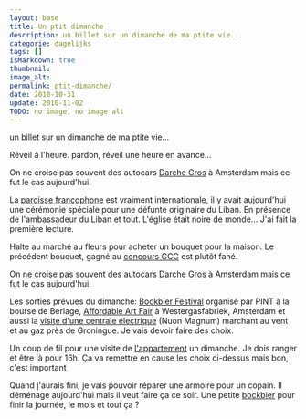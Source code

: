 ```yaml
---
layout: base
title: Un ptit dimanche
description: un billet sur un dimanche de ma ptite vie...
categorie: dagelijks
tags: []
isMarkdown: true
thumbnail: 
image_alt: 
permalink: ptit-dimanche/
date: 2010-10-31
update: 2010-11-02
TODO: no image, no image alt
---
```


un billet sur un dimanche de ma ptite vie...

Réveil à l'heure. pardon, réveil une heure en avance...

On ne croise pas souvent des autocars [Darche Gros](http://darche-gros.groupe-espaces.com/entreprise/) à Amsterdam mais ce fut le cas aujourd'hui.

La [paroisse francophone](/bonne-fete-pascales) est vraiment internationale, il y avait aujourd'hui une cérémonie spéciale pour une défunte originaire du Liban. En présence de l'ambassadeur du Liban et tout. L'église était noire de monde... J'ai fait la première lecture.

Halte au marché au fleurs pour acheter un bouquet pour la maison. Le précédent bouquet, gagné au [concours GCC](/en-vrac-et-fin-septembre) est plutôt fané.

On ne croise pas souvent des autocars [Darche Gros](http://darche-gros.groupe-espaces.com/entreprise/) à Amsterdam mais ce fut le cas aujourd'hui.

Les sorties prévues du dimanche: [Bockbier Festival](http://pint.nl/) organisé par PINT à la bourse de Berlage, [Affordable Art Fair](http://www.affordableartfair.nl/) à Westergasfabriek, Amsterdam et aussi la [visite d'une centrale électrique](http://nieuws.nuon.nl/energie/open-dag-nuon-magnum-centrale) (Nuon Magnum) marchant au vent et au gaz près de Groningue. Je vais devoir faire des choix.

Un coup de fil pour une visite de [l'appartement](/des-travaux-finissent-pas) un dimanche. Je dois ranger et être là pour 16h. Ça va remettre en cause les choix ci-dessus mais bon, c'est important

Quand j'aurais fini, je vais pouvoir réparer une armoire pour un copain. Il déménage aujourd'hui mais il veut faire ça ce soir. Une petite [bockbier](/les-nouvelles-bieres-d-automne) pour finir la journée, le mois et tout ça ?
